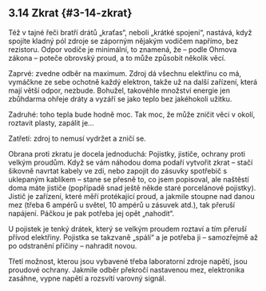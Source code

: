 ## 3.14 Zkrat {#3-14-zkrat}

Též v tajné řeči bratří drátů „kraťas“, neboli „krátké spojení“, nastává, když spojíte kladný pól zdroje se záporným nějakým vodičem napřímo, bez rezistoru. Odpor vodiče je minimální, to znamená, že – podle Ohmova zákona – poteče obrovský proud, a to může způsobit několik věcí.

Zaprvé: zvedne odběr na maximum. Zdroj dá všechnu elektřinu co má, vymáčkne ze sebe ochotně každý elektron, takže už na další zařízení, která mají větší odpor, nezbude. Bohužel, takovéhle množství energie jen zbůhdarma ohřeje dráty a vyzáří se jako teplo bez jakéhokoli užitku.

Zadruhé: toho tepla bude hodně moc. Tak moc, že může zničit věci v okolí, roztavit plasty, zapálit je…

Zatřetí: zdroj to nemusí vydržet a zničí se.

Obrana proti zkratu je docela jednoduchá: Pojistky, jističe, ochrany proti velkým proudům. Když se vám náhodou doma podaří vytvořit zkrat – stačí šikovně navrtat kabely ve zdi, nebo zapojit do zásuvky spotřebič s uklepaným kablíkem – stane se přesně to, co jsem popisoval, ale naštěstí doma máte jističe (popřípadě snad ještě někde staré porcelánové pojistky). Jistič je zařízení, které měří protékající proud, a jakmile stoupne nad danou mez (třeba 6 ampérů u světel, 10 ampérů u zásuvek atd.), tak přeruší napájení. Páčkou je pak potřeba jej opět „nahodit“.

U pojistek je tenký drátek, který se velkým proudem roztaví a tím přeruší přívod elektřiny. Pojistka se takzvaně „spálí“ a je potřeba ji – samozřejmě až po odstranění příčiny – nahradit novou.

Třetí možnost, kterou jsou vybavené třeba laboratorní zdroje napětí, jsou proudové ochrany. Jakmile odběr překročí nastavenou mez, elektronika zasáhne, vypne napětí a rozsvítí varovný signál.